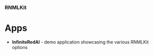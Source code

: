 ### RNMLKit

# Apps

- **InfiniteRedAI** - demo application showcasing the various RNMLKit options



